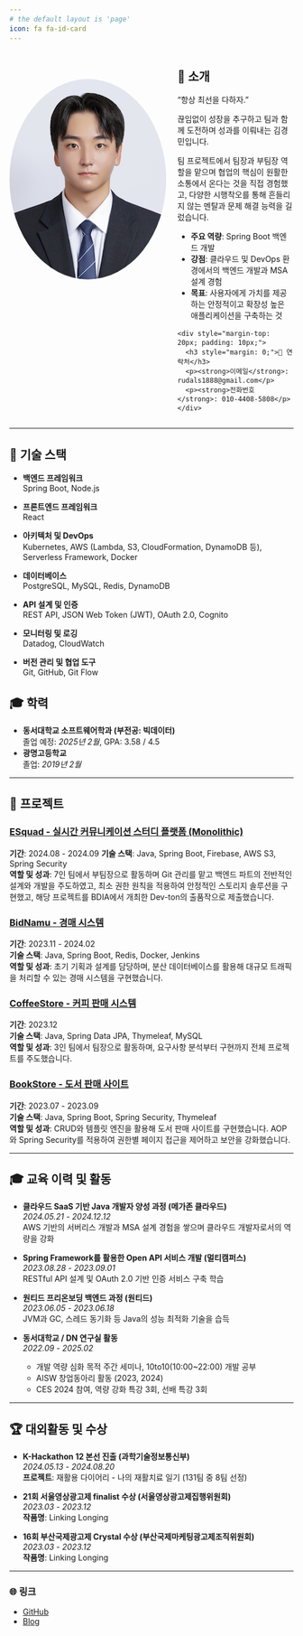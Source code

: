 ```yaml
---
# the default layout is 'page'
icon: fa fa-id-card
---
```


<div style="display: flex; align-items: flex-start; gap: 20px;">
  <img src="/assets/img/profile.png" alt="Profile Photo" style="width: 400px; border-radius: 70%; margin-top: 50px">
  <div>
    <h2>👋 소개</h2>
    <p>“항상 최선을 다하자.”</p>
    <p>끊임없이 성장을 추구하고 팀과 함께 도전하며 성과를 이뤄내는 김경민입니다.</p> 
    <p>팀 프로젝트에서 팀장과 부팀장 역할을 맡으며 협업의 핵심이 원활한 소통에서 온다는 것을 직접 경험했고, 다양한 시행착오를 통해 흔들리지 않는 멘탈과 문제 해결 능력을 길렀습니다.</p>
    <ul>
      <li><strong>주요 역량</strong>: Spring Boot 백엔드 개발</li>
      <li><strong>강점</strong>: 클라우드 및 DevOps 환경에서의 백엔드 개발과 MSA 설계 경험</li>
      <li><strong>목표</strong>: 사용자에게 가치를 제공하는 안정적이고 확장성 높은 애플리케이션을 구축하는 것</li>
    </ul>

    <div style="margin-top: 20px; padding: 10px;">
      <h3 style="margin: 0;">📧 연락처</h3>
      <p><strong>이메일</strong>: rudals1888@gmail.com</p>
      <p><strong>전화번호</strong>: 010-4408-5808</p>
    </div>
  </div>
</div>


---



## 🔧 기술 스택

- **백엔드 프레임워크**  
  Spring Boot, Node.js

- **프론트엔드 프레임워크**  
  React

- **아키텍처 및 DevOps**  
  Kubernetes, AWS (Lambda, S3, CloudFormation, DynamoDB 등), Serverless Framework, Docker

- **데이터베이스**  
  PostgreSQL, MySQL, Redis, DynamoDB

- **API 설계 및 인증**  
  REST API, JSON Web Token (JWT), OAuth 2.0, Cognito

- **모니터링 및 로깅**  
  Datadog, CloudWatch

- **버전 관리 및 협업 도구**  
  Git, GitHub, Git Flow

## 🎓 학력

- **동서대학교 소프트웨어학과 (부전공: 빅데이터)**  
  졸업 예정: *2025년 2월*, GPA: 3.58 / 4.5
- **광명고등학교**  
  졸업: *2019년 2월*

---

## 💼 프로젝트

### [ESquad - 실시간 커뮤니케이션 스터디 플랫폼 (Monolithic)](https://github.com/SmashStudy/ESquad-BE)
**기간**: 2024.08 - 2024.09 
**기술 스택**: Java, Spring Boot, Firebase, AWS S3, Spring Security  
**역할 및 성과**: 7인 팀에서 부팀장으로 활동하며 Git 관리를 맡고 백엔드 파트의 전반적인 설계와 개발을 주도하였고, 최소 권한 원칙을 적용하여 안정적인 스토리지 솔루션을 구현했고, 해당 프로젝트를 BDIA에서 개최한 Dev-ton의 출품작으로 제출했습니다.

### [BidNamu - 경매 시스템](https://github.com/BidNamu)
**기간**: 2023.11 - 2024.02  
**기술 스택**: Java, Spring Boot, Redis, Docker, Jenkins  
**역할 및 성과**: 초기 기획과 설계를 담당하며, 분산 데이터베이스를 활용해 대규모 트래픽을 처리할 수 있는 경매 시스템을 구현했습니다.

### [CoffeeStore - 커피 판매 시스템](https://github.com/kimmin1kk/coffee_store_9)
**기간**: 2023.12  
**기술 스택**: Java, Spring Data JPA, Thymeleaf, MySQL  
**역할 및 성과**: 3인 팀에서 팀장으로 활동하며, 요구사항 분석부터 구현까지 전체 프로젝트를 주도했습니다.

### [BookStore - 도서 판매 사이트](https://github.com/kimmin1kk/book_store)
**기간**: 2023.07 - 2023.09  
**기술 스택**: Java, Spring Boot, Spring Security, Thymeleaf  
**역할 및 성과**: CRUD와 템플릿 엔진을 활용해 도서 판매 사이트를 구현했습니다. AOP와 Spring Security를 적용하여 권한별 페이지 접근을 제어하고 보안을 강화했습니다.


---

## 🎓 교육 이력 및 활동

- **클라우드 SaaS 기반 Java 개발자 양성 과정 (메가존 클라우드)**  
  *2024.05.21 - 2024.12.12*  
  AWS 기반의 서버리스 개발과 MSA 설계 경험을 쌓으며 클라우드 개발자로서의 역량을 강화

- **Spring Framework를 활용한 Open API 서비스 개발 (멀티캠퍼스)**  
  *2023.08.28 - 2023.09.01*  
  RESTful API 설계 및 OAuth 2.0 기반 인증 서비스 구축 학습

- **원티드 프리온보딩 백엔드 과정 (원티드)**  
  *2023.06.05 - 2023.06.18*  
  JVM과 GC, 스레드 동기화 등 Java의 성능 최적화 기술을 습득

- **동서대학교 / DN 연구실 활동**  
  *2022.09 - 2025.02*
  - 개발 역량 심화 목적 주간 세미나, 10to10(10:00~22:00) 개발 공부
  - AISW 창업동아리 활동 (2023, 2024)
  - CES 2024 참여, 역량 강화 특강 3회, 선배 특강 3회

---

## 🏆 대외활동 및 수상

- **K-Hackathon 12 본선 진출 (과학기술정보통신부)**  
  *2024.05.13 - 2024.08.20*  
  **프로젝트**: 재활용 다이어리 - 나의 재활치료 일기 (131팀 중 8팀 선정)

- **21회 서울영상광고제 finalist 수상 (서울영상광고제집행위원회)**  
  *2023.03 - 2023.12*  
  **작품명**: Linking Longing

- **16회 부산국제광고제 Crystal 수상 (부산국제마케팅광고제조직위원회)**  
  *2023.03 - 2023.12*  
  **작품명**: Linking Longing

---

### 🌐 링크

- [GitHub](https://github.com/kimmin1kk)
- [Blog](https://kimmin1kk.github.io/)
